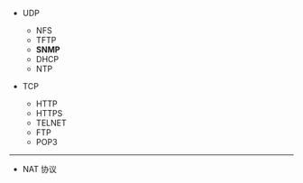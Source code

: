 - UDP
  - NFS
  - TFTP
  - **SNMP**
  - DHCP
  - NTP



- TCP
  - HTTP
  - HTTPS
  - TELNET
  - FTP
  - POP3



---

- NAT 协议
